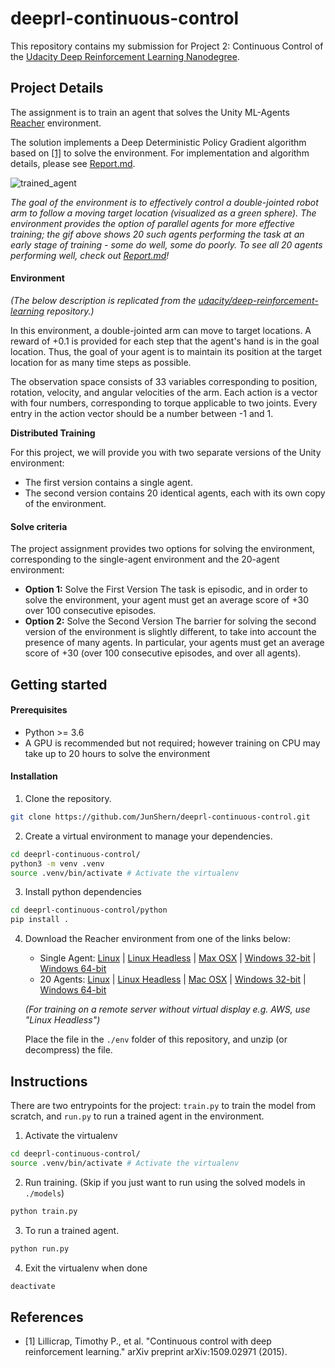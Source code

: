 # deeprl-continuous-control
This repository contains my submission for Project 2: Continuous Control of the [Udacity Deep Reinforcement Learning Nanodegree](https://www.udacity.com/course/deep-reinforcement-learning-nanodegree--nd893).

## Project Details

The assignment is to train an agent that solves the Unity ML-Agents [Reacher](https://github.com/Unity-Technologies/ml-agents/blob/master/docs/Learning-Environment-Examples.md#reacher) environment.

The solution implements a Deep Deterministic Policy Gradient algorithm based on [[1]](#ddpg_paper) to solve the environment. For implementation and algorithm details, please see [Report.md](Report.md).

![trained_agent](assets/early_agent.gif)

_The goal of the environment is to effectively control a double-jointed robot arm to follow a moving target location (visualized as a green sphere). The environment provides the option of parallel agents for more effective training; the gif above shows 20 such agents performing the task at an early stage of training - some do well, some do poorly. To see all 20 agents performing well, check out [Report.md](Report.md)!_

#### Environment

_(The below description is replicated from the [udacity/deep-reinforcement-learning](https://github.com/udacity/deep-reinforcement-learning/blob/master/p1_navigation/README.md) repository.)_

In this environment, a double-jointed arm can move to target locations. A reward of +0.1 is provided for each step that the agent's hand is in the goal location. Thus, the goal of your agent is to maintain its position at the target location for as many time steps as possible.

The observation space consists of 33 variables corresponding to position, rotation, velocity, and angular velocities of the arm. Each action is a vector with four numbers, corresponding to torque applicable to two joints. Every entry in the action vector should be a number between -1 and 1.

**Distributed Training**

For this project, we will provide you with two separate versions of the Unity environment:
- The first version contains a single agent.
- The second version contains 20 identical agents, each with its own copy of the environment.

#### Solve criteria
The project assignment provides two options for solving the environment, corresponding to the single-agent environment and the 20-agent environment:

- **Option 1:** Solve the First Version The task is episodic, and in order to solve the environment, your agent must get an average score of +30 over 100 consecutive episodes. 
- **Option 2:** Solve the Second Version The barrier for solving the second version of the environment is slightly different, to take into account the presence of many agents. In particular, your agents must get an average score of +30 (over 100 consecutive episodes, and over all agents).

## Getting started

#### Prerequisites
- Python >= 3.6
- A GPU is recommended but not required; however training on CPU may take up to 20 hours to solve the environment

#### Installation
1. Clone the repository.
```bash
git clone https://github.com/JunShern/deeprl-continuous-control.git
```

2. Create a virtual environment to manage your dependencies.
```bash
cd deeprl-continuous-control/
python3 -m venv .venv
source .venv/bin/activate # Activate the virtualenv
```

3. Install python dependencies
```bash
cd deeprl-continuous-control/python
pip install .
```

4. Download the Reacher environment from one of the links below:
    - Single Agent: [Linux](https://s3-us-west-1.amazonaws.com/udacity-drlnd/P2/Reacher/one_agent/Reacher_Linux.zip) | [Linux Headless](https://s3-us-west-1.amazonaws.com/udacity-drlnd/P2/Reacher/one_agent/Reacher_Linux_NoVis.zip) | [Max OSX](https://s3-us-west-1.amazonaws.com/udacity-drlnd/P2/Reacher/one_agent/Reacher.app.zip) | [Windows 32-bit](https://s3-us-west-1.amazonaws.com/udacity-drlnd/P2/Reacher/one_agent/Reacher_Windows_x86.zip) | [Windows 64-bit](https://s3-us-west-1.amazonaws.com/udacity-drlnd/P2/Reacher/one_agent/Reacher_Windows_x86_64.zip)
    - 20 Agents: [Linux](https://s3-us-west-1.amazonaws.com/udacity-drlnd/P2/Reacher/Reacher_Linux.zip) | [Linux Headless](https://s3-us-west-1.amazonaws.com/udacity-drlnd/P2/Reacher/Reacher_Linux_NoVis.zip) | [Mac OSX](https://s3-us-west-1.amazonaws.com/udacity-drlnd/P2/Reacher/Reacher.app.zip) | [Windows 32-bit](https://s3-us-west-1.amazonaws.com/udacity-drlnd/P2/Reacher/Reacher_Windows_x86.zip) | [Windows 64-bit](https://s3-us-west-1.amazonaws.com/udacity-drlnd/P2/Reacher/Reacher_Windows_x86_64.zip)
  
    _(For training on a remote server without virtual display e.g. AWS, use "Linux Headless")_

    Place the file in the `./env` folder of this repository, and unzip (or decompress) the file.

## Instructions

There are two entrypoints for the project: `train.py` to train the model from scratch, and `run.py` to run a trained agent in the environment.

1. Activate the virtualenv
```bash
cd deeprl-continuous-control/
source .venv/bin/activate # Activate the virtualenv
```
2. Run training. (Skip if you just want to run using the solved models in `./models`) 
```bash
python train.py
``` 
3. To run a trained agent.
```bash
python run.py
```
4. Exit the virtualenv when done
```bash
deactivate
```

## References

- <a name="ddpg_paper">[1]</a> Lillicrap, Timothy P., et al. "Continuous control with deep reinforcement learning." arXiv preprint arXiv:1509.02971 (2015).